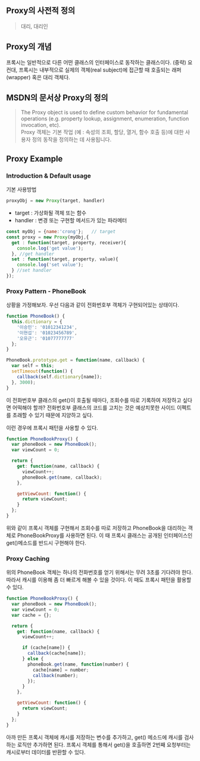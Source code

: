 ## Proxy의 사전적 정의
> 대리, 대리인

## Proxy의 개념
프록시는 일반적으로 다른 어떤 클래스의 인터페이스로 동작하는 클래스이다. (중략) 요컨대, 프록시는 내부적으로 실제의 객체(real subject)에 접근할 때 호출되는 래퍼(wrapper) 혹은 대리 객체다.</br>

## MSDN의 문서상 Proxy의 정의
> The Proxy object is used to define custom behavior for fundamental operations (e.g. property lookup, assignment, enumeration, function invocation, etc).</br>
Proxy 객체는 기본 작업 (예 : 속성의 조회, 할당, 열거, 함수 호출 등)에 대한 사용자 정의 동작을 정의하는 데 사용됩니다.

## Proxy Example

### Introduction & Default usage
기본 사용방법

~~~javascript
proxyObj = new Proxy(target, handler)
~~~
* target : 가상화될 객체 또는 함수
* handler : 변경 또는 구현할 메서드가 있는 파라메터

~~~javascript
const myObj = {name:'crong'};   // target
const proxy = new Proxy(myObj,{
  get : function(target, property, receiver){
    console.log('get value');
  }, //get handler
  set : function(target, property, value){
    console.log('set value');
  } //set handler
});
~~~

### Proxy Pattern - PhoneBook
상황을 가정해보자. 우선 다음과 같이 전화번호부 객체가 구현되어있는 상태이다.</br>

~~~javascript
function PhoneBook() {
  this.dictionary = {
    '이승민': '01012341234',
    '이현섭': '01023456789',
    '오유근': '01077777777'
  };
}

PhoneBook.prototype.get = function(name, callback) {
  var self = this;
  setTimeout(function() {
    callback(self.dictionary[name]);
  }, 3000);
}
~~~

이 전화번호부 클래스의 get()이 호출될 때마다, 조회수를 따로 기록하여 저장하고 싶다면 어떡해야 할까? 전화번호부 클래스의 코드를 고치는 것은 예상치못한 사이드 이펙트를 초래할 수 있기 때문에 지양하고 싶다.

이런 경우에 프록시 패턴을 사용할 수 있다.

~~~javascript
function PhoneBookProxy() {
  var phoneBook = new PhoneBook();
  var viewCount = 0;

  return {
    get: function(name, callback) {
      viewCount++;
      phoneBook.get(name, callback);
    },

    getViewCount: function() {
      return viewCount;
    }
  };
}
~~~

위와 같이 프록시 객체를 구현해서 조회수를 따로 저장하고 PhoneBook을 대리하는 객체로 PhoneBookProxy를 사용하면 된다. 이 때 프록시 클래스는 공개된 인터페이스인 get()메소드를 반드시 구현해야 한다.

### Proxy Caching

위의 PhoneBook 객체는 하나의 전화번호를 얻기 위해서는 무려 3초를 기다려야 한다. 따라서 캐시를 이용해 좀 더 빠르게 해볼 수 있을 것이다. 이 때도 프록시 패턴을 활용할 수 있다.

~~~javascript
function PhoneBookProxy() {
  var phoneBook = new PhoneBook();
  var viewCount = 0;
  var cache = {};

  return {
    get: function(name, callback) {
      viewCount++;

      if (cache[name]) {
        callback(cache[name]);
      } else {
        phoneBook.get(name, function(number) {
          cache[name] = number;
          callback(number);
        });
      }
    },

    getViewCount: function() {
      return viewCount;
    }
  };
}
~~~

아까 만든 프록시 객체에 캐시를 저장하는 변수를 추가하고, get() 메소드에 캐시를 검사하는 로직만 추가하면 된다. 프록시 객체를 통해서 get()을 호출하면 2번째 요청부터는 캐시로부터 데이터를 반환할 수 있다.